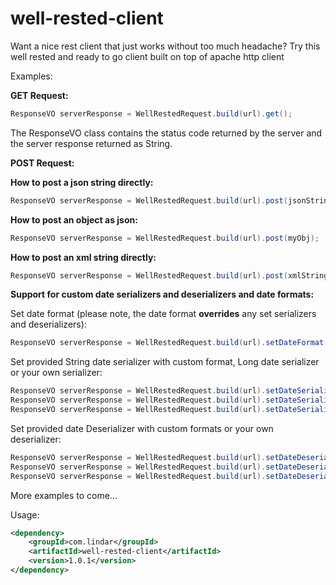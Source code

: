 # well-rested-client

Want a nice rest client that just works without too much headache? 
Try this well rested and ready to go client built on top of apache http client

Examples:

**GET Request:**

``` java
ResponseVO serverResponse = WellRestedRequest.build(url).get();
```

The ResponseVO class contains the status code returned by the server and the server response returned as String.


**POST Request:**

**How to post a json string directly:** 

``` java
ResponseVO serverResponse = WellRestedRequest.build(url).post(jsonString);
```

**How to post an object as json:**

``` java
ResponseVO serverResponse = WellRestedRequest.build(url).post(myObj);
```

**How to post an xml string directly:**

``` java
ResponseVO serverResponse = WellRestedRequest.build(url).post(xmlString, ContentType.APPLICATION_XML);
```


**Support for custom date serializers and deserializers and date formats:** 

Set date format (please note, the date format **overrides** any set serializers and deserializers):
``` java
ResponseVO serverResponse = WellRestedRequest.build(url).setDateFormat("yyyy-MM-dd").post(myObj);
```

Set provided String date serializer with custom format, Long date serializer or your own serializer:

``` java
ResponseVO serverResponse = WellRestedRequest.build(url).setDateSerializer(new StringDateSerializer("yyyy/MM/dd")).post(myObj); 
ResponseVO serverResponse = WellRestedRequest.build(url).setDateSerializer(new LongDateSerializer()).post(myObj); 
ResponseVO serverResponse = WellRestedRequest.build(url).setDateSerializer(new MyCustomDateSerializer()).post(myObj); 
```

Set provided date Deserializer with custom formats or your own deserializer:

``` java
ResponseVO serverResponse = WellRestedRequest.build(url).setDateDeserializer(new DateDeserializer("yyyy/MM/dd")).post(myObj); 
ResponseVO serverResponse = WellRestedRequest.build(url).setDateDeserializer(new DateDeserializer(Arrays.asList("yyyy/MM/dd", "dd/MM/yyyy"))).post(myObj); 
ResponseVO serverResponse = WellRestedRequest.build(url).setDateDeserializer(new MyCustomDateDeserializer()).post(myObj); 
```


More examples to come...

Usage: 

```xml
<dependency>
    <groupId>com.lindar</groupId>
    <artifactId>well-rested-client</artifactId>
    <version>1.0.1</version>
</dependency>
```
